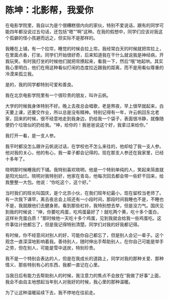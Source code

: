 # 陈坤：北影帮，我爱你

在电影学院里，我自以为是个很糟糕很内向的家伙，特别不爱说话，跟有的同学可能四年都没说过五句话，还包括“嗯”“啊”这种。在我的假想中，同学们应该对我这个孤僻的怪小孩避而远之，但实际不是那样的。

我睡在上铺，有一个拉帘，睡觉的时候会拉上帘。我经常白天的时候就把帘拉上，在里面点香，打坐。同学们开始很好奇，后来知道我在干什么就说我是神经病，开我玩笑。有时我打坐的时候他们就把帘撩起来，看我一下，然后“哦”地起哄。其实我心里明白，他们在用这种看似打闹的态度拉近跟我的距离，而不是用看似尊重的冷漠来孤立我。

是的，我的同学都特别可爱和善良。

我在北京电影学院里有一个很珍贵的朋友，叫许云帆。

大学的时候我身体特别不好。晚上去夜总会唱歌，老是熬夜，早上很早就起来，白天要上课，还要交作业，所以总是没有精神。特别记得有一年，许云帆回东北老家，回来的时候，很不经意地走到我身边，扔给我一个袋子，表面很冷静，就像随便扔个垃圾似的扔给我。“坤，给你的！我爸爸说这个好，我拿过来给你。”

我打开一看，是一支人参。

我平时都没怎么跟许云帆说过话，在学校也不怎么来往的，他却给了我一支人参。他对我的关心，他的有心，我一辈子都会记得的。现在那支人参还在我家里，已经十多年了。

晓明那时候睡我的下铺。我特别喜欢晓明，他是一个特别单纯的人，笑起来简直就是阳光灿烂。晓明对我特别好，他家在青岛，他每次回去都会带一些虾干回来，给我整整一大包。他说：“你吃这个，这个好。”

当时我们的班长叫国庆，是个北京小伙，在我们班年纪最小，现在留校当老师了。有一次我下课早，离去夜总会上班还有一小段时间，那段时间我睡也不是，不睡也不是，我就跟他们去健身房。看到那些杠铃，我特别想去举，但是没力气。国庆见到我的时候说：“坤，你要吃鸡蛋，吃鸡蛋最好了！就吃两个黄，吃十多个蛋白，这样补充蛋白质！”那时候他一天吃十多个鸡蛋，见到我就会给我一些鸡蛋吃。这件事估计他都忘了，但是我记得特别清楚。同学们对我的好我都记得。

有时候，你不经意间对别人的好，可能你自己都忘了，但是别人会记一辈子。这个观念一直深深地影响着我。善待别人，随时伸出手帮助别人，在你自己可能是举手之劳，但在别人，可能是雪中送炭，特别珍贵。

我不是一个特别会表达的人，但是在我成长的道路上，同学对我的那种关爱、那种情义、那些特别有心的东西，我都一直记在心里。

当我日后有能力去帮助别人的时候，我注意力的焦点不会放在“我做了好事”上面，我会不由自主地想起当年别人对我好的时候，我心里的那种温暖。

为了让这种温暖延续下去，我不停地在往前走。